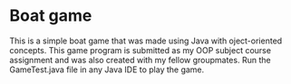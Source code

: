 # Boat game

This is a simple boat game that was made using Java with oject-oriented concepts. This game program is submitted as my OOP subject course assignment and was also created with my fellow groupmates. Run the GameTest.java file in any Java IDE to play the game.

